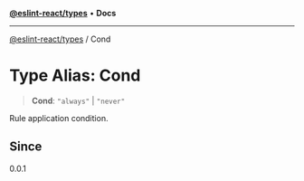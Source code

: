 [**@eslint-react/types**](../README.md) • **Docs**

***

[@eslint-react/types](../README.md) / Cond

# Type Alias: Cond

> **Cond**: `"always"` \| `"never"`

Rule application condition.

## Since

0.0.1
